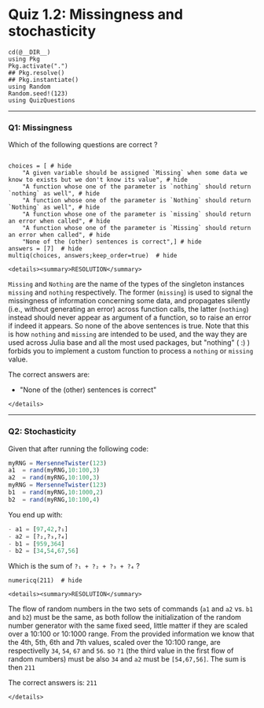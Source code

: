 # Quiz 1.2: Missingness and stochasticity

```@setup q0102
cd(@__DIR__)    
using Pkg      
Pkg.activate(".")  
## Pkg.resolve()   
## Pkg.instantiate()
using Random
Random.seed!(123)
using QuizQuestions
```

--------------------------------------------------------------------------------
### Q1: Missingness

Which of the following questions are correct ?

```@example q0102

choices = [ # hide
    "A given variable should be assigned `Missing` when some data we know to exists but we don't know its value", # hide
    "A function whose one of the parameter is `nothing` should return `nothing` as well", # hide
    "A function whose one of the parameter is `Nothing` should return `Nothing` as well", # hide
    "A function whose one of the parameter is `missing` should return an error when called", # hide
    "A function whose one of the parameter is `Missing` should return an error when called", # hide
    "None of the (other) sentences is correct",] # hide
answers = [7]  # hide
multiq(choices, answers;keep_order=true)  # hide
```


```@raw html
<details><summary>RESOLUTION</summary>
```

`Missing` and `Nothing` are the name of the types of the singleton instances `missing` and `nothing` respectively. The former (`missing`) is used to signal the missingness of information concerning some data, and propagates silently (i.e., without generating an error) across function calls, the latter (`nothing`) instead should never appear as argument of a function, so to raise an error if indeed it appears. So none of the above sentences is true. Note that this is how `nothing` and `missing` are intended to be used, and the way they are used across Julia base and all the most used packages, but "nothing" ( :) ) forbids you to implement a custom function to process a `nothing` or `missing` value.

The correct answers are:
  - "None of the (other) sentences is correct"

```@raw html
</details>
```

--------------------------------------------------------------------------------
### Q2: Stochasticity

Given that after running the following code:

```julia
myRNG = MersenneTwister(123)
a1  = rand(myRNG,10:100,3)
a2  = rand(myRNG,10:100,3)
myRNG = MersenneTwister(123)
b1  = rand(myRNG,10:1000,2)
b2  = rand(myRNG,10:100,4)
```

You end up with:

```julia
- a1 = [97,42,?₁]
- a2 = [?₂,?₃,?₄]
- b1 = [959,364]
- b2 = [34,54,67,56]
```

Which is the sum of `?₁ + ?₂ + ?₃ + ?₄` ?

```@example q0102
numericq(211)  # hide
```

```@raw html
<details><summary>RESOLUTION</summary>
```

The flow of random numbers in the two sets of commands (`a1` and `a2` vs. `b1` and `b2`) must be the same, as both follow the initialization of the random number generator with the same fixed seed, little matter if they are scaled over a 10:100 or 10:1000 range. From the provided information we know that the 4th, 5th, 6th and 7th values, scaled over the 10:100 range, are respectivelly `34`, `54`, `67` and `56`. so `?1` (the third value in the first flow of random numbers) must be also `34` and `a2` must be `[54,67,56]`. The sum is then `211`

The correct answers is: `211`

```@raw html
</details>
```
